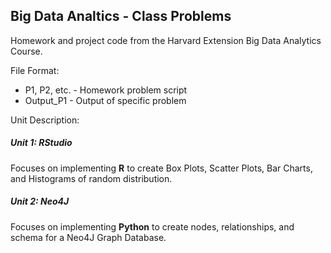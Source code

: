 ## Big Data Analtics - Class Problems
Homework and project code from the Harvard Extension Big Data Analytics Course.

File Format:
* P1, P2, etc. - Homework problem script
* Output_P1 - Output of specific problem

Unit Description:
##### Unit 1: RStudio
Focuses on implementing **R** to create Box Plots, Scatter Plots, Bar Charts, and Histograms of random distribution. 

##### Unit 2: Neo4J
Focuses on implementing **Python** to create nodes, relationships, and schema for a Neo4J Graph Database.
